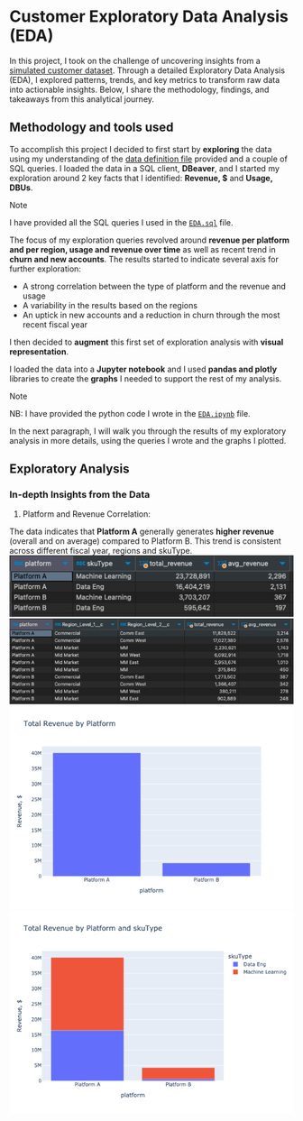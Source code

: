 # Customer Exploratory Data Analysis (EDA)
In this project, I took on the challenge of uncovering insights from a [simulated customer dataset](https://github.com/mboss10/customer-EDA/blob/main/sources/Exploratory%20Data%20Analysis%20%5BCustomer%20Data%5D%20-%20Data.csv). Through a detailed Exploratory Data Analysis (EDA), I explored patterns, trends, and key metrics to transform raw data into actionable insights. Below, I share the methodology, findings, and takeaways from this analytical journey.  

## Methodology and tools used
To accomplish this project I decided to first start by **exploring** the data using my understanding of the [data definition file](https://github.com/mboss10/customer-EDA/blob/main/sources/Exploratory%20Data%20Analysis%20%5BCustomer%20Data%5D%20-%20Data%20Description.csv) provided and a couple of SQL queries. I loaded the data in a SQL client, **DBeaver**, and I started my exploration around 2 key facts that I identified: **Revenue, $** and **Usage, DBUs**.  

> [!NOTE]
> I have provided all the SQL queries I used in the [`EDA.sql`](https://github.com/mboss10/customer-EDA/blob/main/output%20files/EDA.sql) file.


The focus of my exploration queries revolved around **revenue per platform and per region, usage and revenue over time** as well as recent trend in **churn and new accounts**.
The results started to indicate several axis for further exploration:  
* A strong correlation between the type of platform and the revenue and usage
* A variability in the results based on the regions
* An uptick in new accounts and a reduction in churn through the most recent fiscal year

  
I then decided to **augment** this first set of exploration analysis with **visual representation**.  

I loaded the data into a **Jupyter notebook** and I used **pandas and plotly** libraries to create the **graphs** I needed to support the rest of my analysis.  

> [!NOTE]
> NB: I have provided the python code I wrote in the [`EDA.ipynb`](https://github.com/mboss10/customer-EDA/blob/main/output%20files/EDA.ipynb) file.

In the next paragraph, I will walk you through the results of my exploratory analysis in more details, using the queries I wrote and the graphs I plotted.

## Exploratory Analysis
### In-depth Insights from the Data

1. Platform and Revenue Correlation:

The data indicates that **Platform A** generally generates **higher revenue** (overall and on average) compared to Platform B. This trend is consistent across different fiscal year, regions and skuType.
<br>
<img src="https://github.com/mboss10/customer-EDA/blob/main/images/Platform_SKU.png" width="600px">
<br>
<img src="https://github.com/mboss10/customer-EDA/blob/main/images/Platform_Region.png" width="600px">
<br>
<img src="https://github.com/mboss10/customer-EDA/blob/main/images/Total%20Revenue%20by%20Platform.png">
<br>
<img src="https://github.com/mboss10/customer-EDA/blob/main/images/Total%20Revenue%20by%20Platform%20and%20skuType.png">
<br>


